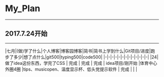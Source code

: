 # My_Plan

---

## 2017.7.24开始

---

|七月|(做)学了什么|个人博客|博客园博客|简书|简书上学到什么|Git项目/进度|跑步了多少|想了点什么|git500|typing500|code500|
|-|-|-|-|-|-|-|-|-|-|-|-|-|
|24| 做了idea这份东西，学完了CSS | 完成 | 完成 | 完成 | idea项目/刚开始 |体育中心外圈4圈 |tips、musicopen、温度显示杯、低头党提示软件 | 完成 |    |    | 

